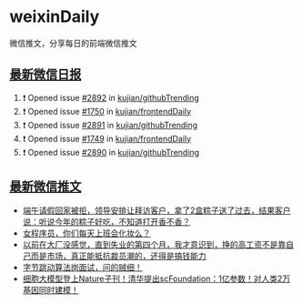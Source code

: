 # weixinDaily
微信推文，分享每日的前端微信推文

## [最新微信日报](https://github.com/kujian/weixinDaily/issues)

<!--START_SECTION:activity-->
1. ❗ Opened issue [#2892](https://github.com/kujian/githubTrending/issues/2892) in [kujian/githubTrending](https://github.com/kujian/githubTrending)
2. ❗ Opened issue [#1750](https://github.com/kujian/frontendDaily/issues/1750) in [kujian/frontendDaily](https://github.com/kujian/frontendDaily)
3. ❗ Opened issue [#2891](https://github.com/kujian/githubTrending/issues/2891) in [kujian/githubTrending](https://github.com/kujian/githubTrending)
4. ❗ Opened issue [#1749](https://github.com/kujian/frontendDaily/issues/1749) in [kujian/frontendDaily](https://github.com/kujian/frontendDaily)
5. ❗ Opened issue [#2890](https://github.com/kujian/githubTrending/issues/2890) in [kujian/githubTrending](https://github.com/kujian/githubTrending)
<!--END_SECTION:activity-->


## [最新微信推文](https://weixin.qdkfweb.cn/)

<!-- BLOG-POST-LIST:START -->
- [端午请假回家被拒，领导安排让拜访客户，拿了2盒粽子送了过去，结果客户说：听说今年的粽子好吃，不知道打开香不香？](https://weixin.qdkfweb.cn/49280.html)
- [女程序员，你们每天上班会化妆么？](https://weixin.qdkfweb.cn/49294.html)
- [以前在大厂没感觉，直到失业的第四个月，我才意识到，挣的高工资不是靠自己而是市场，真正能抵抗裁员潮的，还得是搞钱能力](https://weixin.qdkfweb.cn/49281.html)
- [字节跳动算法岗面试，问的贼细！](https://weixin.qdkfweb.cn/49304.html)
- [细胞大模型登上Nature子刊！清华提出scFoundation：1亿参数！对人类2万基因同时建模！](https://weixin.qdkfweb.cn/49305.html)
<!-- BLOG-POST-LIST:END -->